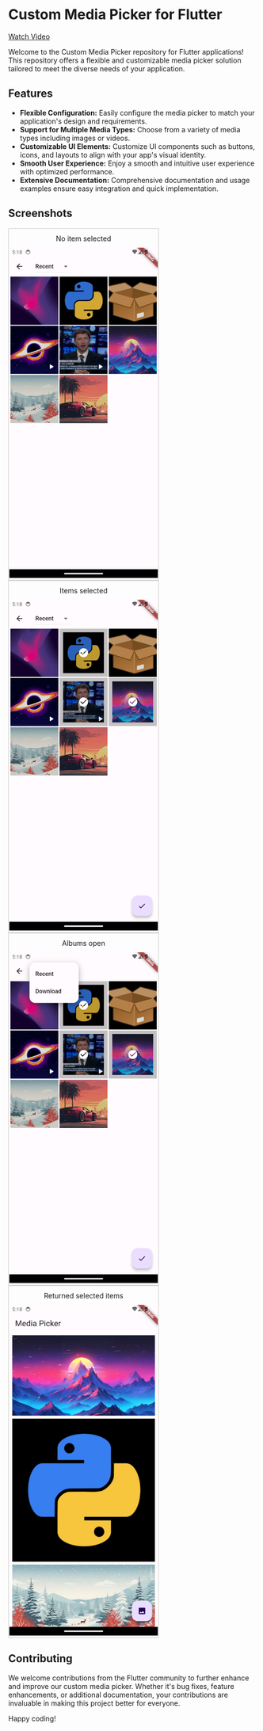 # Custom Media Picker for Flutter
[Watch Video](https://youtu.be/Y2A7NfiXJVQ)

Welcome to the Custom Media Picker repository for Flutter applications! This
repository offers a flexible and customizable media picker solution tailored to
meet the diverse needs of your application.

## Features

- **Flexible Configuration:** Easily configure the media picker to match your
  application's design and requirements.
- **Support for Multiple Media Types:** Choose from a variety of media types
  including images or videos.
- **Customizable UI Elements:** Customize UI components such as buttons, icons,
  and layouts to align with your app's visual identity.
- **Smooth User Experience:** Enjoy a smooth and intuitive user experience with
  optimized performance.
- **Extensive Documentation:** Comprehensive documentation and usage examples
  ensure easy integration and quick implementation.

## Screenshots

  <div style="border: 1px solid #ccc; padding: 1px; display: inline-block; margin-right: 10px;">
    <p style="text-align: center; margin-top: 10px; margin-bottom: 10px;">No item selected</p>
    <img src="screenshots/Screenshot_1711030708.png" alt="Picker Screen 1" width="300">
  </div>

  <div style="border: 1px solid #ccc; padding: 1px; display: inline-block;">
    <p style="text-align: center; margin-top: 10px; margin-bottom: 10px;">Items selected</p>
    <img src="screenshots/Screenshot_1711030718.png" alt="Picker Screen 2" width="300">
  </div>

  <div style="border: 1px solid #ccc; padding: 1px; display: inline-block;">
    <p style="text-align: center; margin-top: 10px; margin-bottom: 10px;">Albums open</p>
    <img src="screenshots/Screenshot_1711030722.png" alt="Picker Screen 3" width="300">
  </div>

  <div style="border: 1px solid #ccc; padding: 1px; display: inline-block;">
    <p style="text-align: center; margin-top: 10px; margin-bottom: 10px;">Returned selected items</p>
    <img src="screenshots/Screenshot_1711030733.png" alt="Home Screen" width="300">
  </div>

## Contributing

We welcome contributions from the Flutter community to further enhance and
improve our custom media picker. Whether it's bug fixes, feature enhancements,
or additional documentation, your contributions are invaluable in making this
project better for everyone.

Happy coding!
